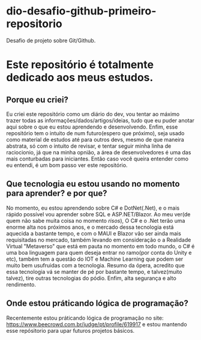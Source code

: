 # dio-desafio-github-primeiro-repositorio
Desafio de projeto sobre Git/Github.


# Este repositório é totalmente dedicado aos meus estudos.

## Porque eu criei?

  Eu criei este repositório como um diário do dev, vou tentar ao máximo trazer todas as informações/dados/artigos/ideias, tudo que eu puder anotar aqui sobre o que eu estou aprendendo e desenvolvendo. Enfim, esse repositório tem o intuito de num futuro(espero que próximo), seja usado como material de estudos até para outros devs, mesmo de que maneira abstrata, só com o intuito de revisar, e tentar seguir minha linha de raciocionio, já que na minha opnião, a área de desenvolvedores é uma das mais conturbadas para iniciantes. Então caso você queira entender como eu entendi, é um bom passo ver este repositório.
  
  
## Que tecnologia eu estou usando no momento para aprender? e por que?

  No momento, eu estou aprendendo sobre C# e DotNet(.Net), e o mais rápido possível vou aprender sobre SQL e ASP.NET/Blazor. Ao meu ver(de quem não sabe muita coisa no momento *risos*), O C# e o .Net terão uma enorme alta nos próximos anos, e o mercado dessa tecnologia está aquecida a bastante tempo, e com o MAUI e Blazor vão ser ainda mais requisitadas no mercado, também levando em consideração o a Realidade Virtual "Metaverso" que está em pauta no momento em todo mundo, o C# é uma boa linguagem para quem deseja entrar no ramo(por conta do Unity e etc), também tem a questão do IOT e Machine Learning que podem ser muito bem usufruidas com a tecnologia. Resumo da ópera, acredito que essa tecnologia vá se manter de pé por bastante tempo, e talvez(muito talvez), tire outras tecnologias do pódio. Enfim, alta segurança e alto rendimento.

## Onde estou práticando lógica de programação?

  Recentemente estou práticando lógica de programação no site: https://www.beecrowd.com.br/judge/pt/profile/619917
   e estou mantendo esse repósitorio para upar futuros projetos básicos.
  
